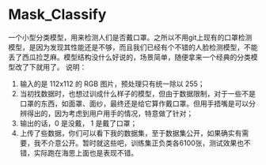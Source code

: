 # Mask_Classify
一个小型分类模型，用来检测人们是否戴口罩。之所以不用git上现有的口罩检测模型，是因为发现其性能还是不够，而且我们已经有个不错的人脸检测模型，不能丢了西瓜捡芝麻。模型结构没什么好说的，场景简单，随便拿来一个经典的分类模型改了下就用了。
说明：
1. 输入的是 112x112 的 RGB 图片，预处理只有统一除以 255；
2. 当初找数据时，也想过训成什么样子的模型，但由于数据限制，对于一些不是口罩的东西，如面罩、面纱，最终还是给它算作戴口罩。但用手捂嘴是可以分辨得出的，因为考虑到用户用手的情况，特意做了针对；
3. 输出的话，0 是没戴， 1 是戴了口罩；
4. 上传了些数据，你们可以看下我的数据集，至于数据集公开，如果确实有需要，我不介意公开。暂时就这些吧，训练集正负类各6100张，测试效果也不错，实际跑在海思上面也是表现不错。
